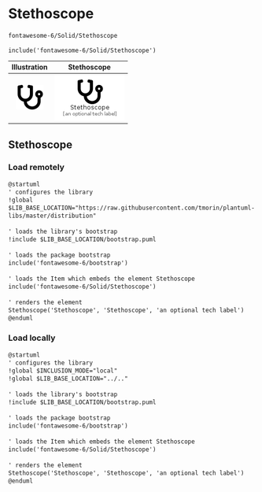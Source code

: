 # Stethoscope


```text
fontawesome-6/Solid/Stethoscope
```

```text
include('fontawesome-6/Solid/Stethoscope')
```



| Illustration | Stethoscope |
| :---: | :---: |
| ![illustration for Illustration](../../fontawesome-6/Solid/Stethoscope.png) | ![illustration for Stethoscope](../../fontawesome-6/Solid/Stethoscope.Local.png) |




## Stethoscope

### Load remotely
```plantuml
@startuml
' configures the library
!global $LIB_BASE_LOCATION="https://raw.githubusercontent.com/tmorin/plantuml-libs/master/distribution"

' loads the library's bootstrap
!include $LIB_BASE_LOCATION/bootstrap.puml

' loads the package bootstrap
include('fontawesome-6/bootstrap')

' loads the Item which embeds the element Stethoscope
include('fontawesome-6/Solid/Stethoscope')

' renders the element
Stethoscope('Stethoscope', 'Stethoscope', 'an optional tech label')
@enduml
```

### Load locally
```plantuml
@startuml
' configures the library
!global $INCLUSION_MODE="local"
!global $LIB_BASE_LOCATION="../.."

' loads the library's bootstrap
!include $LIB_BASE_LOCATION/bootstrap.puml

' loads the package bootstrap
include('fontawesome-6/bootstrap')

' loads the Item which embeds the element Stethoscope
include('fontawesome-6/Solid/Stethoscope')

' renders the element
Stethoscope('Stethoscope', 'Stethoscope', 'an optional tech label')
@enduml
```

